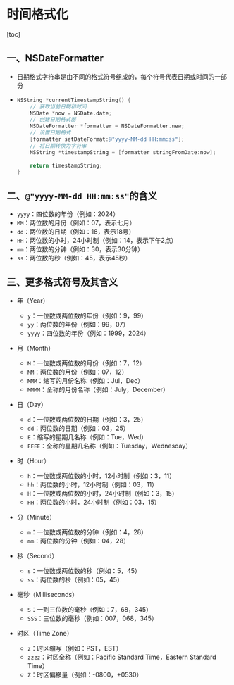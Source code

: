 # 时间格式化

[toc]

## 一、NSDateFormatter

* 日期格式字符串是由不同的格式符号组成的，每个符号代表日期或时间的一部分

* ```objective-c
  NSString *currentTimestampString() {
      // 获取当前日期和时间
      NSDate *now = NSDate.date;
      // 创建日期格式器
      NSDateFormatter *formatter = NSDateFormatter.new;
      // 设置日期格式
      [formatter setDateFormat:@"yyyy-MM-dd HH:mm:ss"];
      // 将日期转换为字符串
      NSString *timestampString = [formatter stringFromDate:now];
      
      return timestampString;
  }
  ```

## 二、`@"yyyy-MM-dd HH:mm:ss"`的含义
  * `yyyy`：四位数的年份（例如：2024）
  * `MM`：两位数的月份（例如：07，表示七月）
  * `dd`：两位数的日期（例如：18，表示18号）
  * `HH`：两位数的小时，24小时制（例如：14，表示下午2点）
  * `mm`：两位数的分钟（例如：30，表示30分钟）
  * `ss`：两位数的秒（例如：45，表示45秒）

## 三、更多格式符号及其含义

  * 年（Year）

    * `y`：一位数或两位数的年份（例如：9，99）
    * `yy`：两位数的年份（例如：99，07）
    * `yyyy`：四位数的年份（例如：1999，2024）
  * 月（Month）

    * `M`：一位数或两位数的月份（例如：7，12）
    * `MM`：两位数的月份（例如：07，12）
    * `MMM`：缩写的月份名称（例如：Jul，Dec）
    * `MMMM`：全称的月份名称（例如：July，December）
  * 日（Day）

    * `d`：一位数或两位数的日期（例如：3，25）
    * `dd`：两位数的日期（例如：03，25）
    * `E`：缩写的星期几名称（例如：Tue，Wed）
    * `EEEE`：全称的星期几名称（例如：Tuesday，Wednesday）
  * 时（Hour）

    * `h`：一位数或两位数的小时，12小时制（例如：3，11）
    * `hh`：两位数的小时，12小时制（例如：03，11）
    * `H`：一位数或两位数的小时，24小时制（例如：3，15）
    * `HH`：两位数的小时，24小时制（例如：03，15）
  * 分（Minute）

    * `m`：一位数或两位数的分钟（例如：4，28）
    * `mm`：两位数的分钟（例如：04，28）
  * 秒（Second）

    * `s`：一位数或两位数的秒（例如：5，45）
    * `ss`：两位数的秒（例如：05，45）
  * 毫秒（Milliseconds）

    * `S`：一到三位数的毫秒（例如：7，68，345）
    * `SSS`：三位数的毫秒（例如：007，068，345）
  * 时区（Time Zone）
    * `z`：时区缩写（例如：PST，EST）
    * `zzzz`：时区全称（例如：Pacific Standard Time，Eastern Standard Time）
    * `Z`：时区偏移量（例如：-0800，+0530）